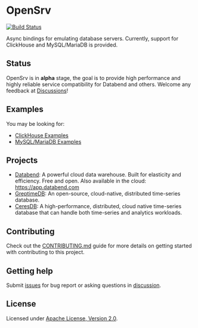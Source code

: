 # OpenSrv

[![Build Status]][actions]

[Build Status]: https://img.shields.io/github/actions/workflow/status/datafuselabs/opensrv/ci.yaml?branch=main
[actions]: https://github.com/datafuselabs/opensrv/actions?query=branch%3Amain

Async bindings for emulating database servers. Currently, support for ClickHouse and MySQL/MariaDB is provided.

## Status

OpenSrv is in **alpha** stage, the goal is to provide high performance and highly reliable service compatibility for Databend and others. Welcome any feedback at [Discussions](https://github.com/datafuselabs/opensrv/discussions)!

## Examples

You may be looking for:

- [ClickHouse Examples](./clickhouse/examples)
- [MySQL/MariaDB Examples](./mysql/examples)


## Projects

- [Databend](https://github.com/datafuselabs/databend/): A powerful cloud data warehouse. Built for elasticity and efficiency. Free and open. Also available in the cloud: <https://app.databend.com>
- [GreptimeDB](https://github.com/GreptimeTeam/greptimedb): An open-source, cloud-native, distributed time-series database.
- [CeresDB](https://github.com/CeresDB/ceresdb): A high-performance, distributed, cloud native time-series database that can handle both time-series and analytics workloads.

## Contributing

Check out the [CONTRIBUTING.md](./CONTRIBUTING.md) guide for more details on getting started with contributing to this project.

## Getting help

Submit [issues](https://github.com/datafuselabs/opensrv/issues/new/choose) for bug report or asking questions in [discussion](https://github.com/datafuselabs/opensrv/discussions/new?category=q-a). 

## License

Licensed under <a href="./LICENSE">Apache License, Version 2.0</a>.


